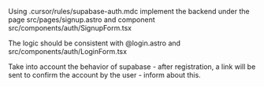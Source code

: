 Using .cursor/rules/supabase-auth.mdc implement the backend under the page src/pages/signup.astro and component src/components/auth/SignupForm.tsx

The logic should be consistent with @login.astro and src/components/auth/LoginForm.tsx

Take into account the behavior of supabase - after registration, a link will be sent to confirm the account by the user - inform about this.